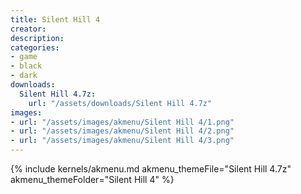 ```yaml
---
title: Silent Hill 4
creator: 
description: 
categories:
- game
- black
- dark
downloads:
  Silent Hill 4.7z:
    url: "/assets/downloads/Silent Hill 4.7z"
images:
- url: "/assets/images/akmenu/Silent Hill 4/1.png"
- url: "/assets/images/akmenu/Silent Hill 4/2.png"
- url: "/assets/images/akmenu/Silent Hill 4/3.png"
---
```


{% include kernels/akmenu.md akmenu_themeFile="Silent Hill 4.7z" akmenu_themeFolder="Silent Hill 4" %}
